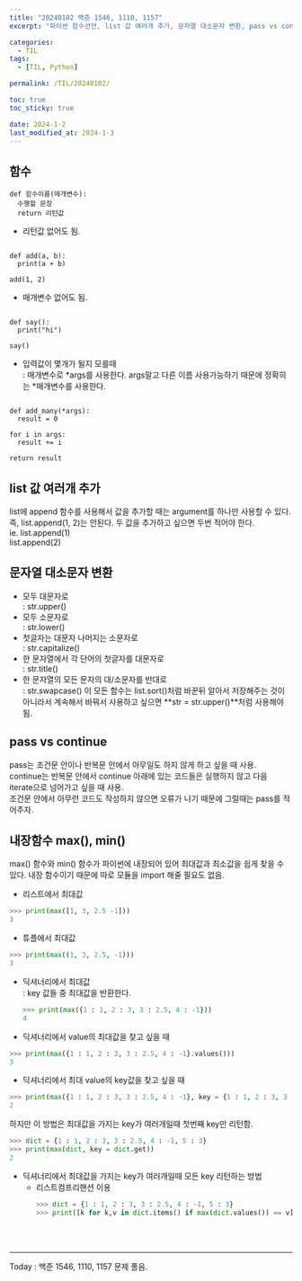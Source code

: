 ```yaml
---
title: "20240102 백준 1546, 1110, 1157"
excerpt: "파이썬 함수선언, list 값 여러개 추가, 문자열 대소문자 변환, pass vs continue, 내장함수 max(), min(), 딕셔너리에서 최대값 찾기"

categories:
  - TIL
tags:
  - [TIL, Python]

permalink: /TIL/20240102/

toc: true
toc_sticky: true

date: 2024-1-2
last_modified_at: 2024-1-3
---
```


## 함수
```
def 함수이름(매개변수):
  수행할 문장
  return 리턴값
```

- 리턴값 없어도 됨.
<pre><code>
def add(a, b):
  print(a + b)

add(1, 2)
</code></pre>

- 매개변수 없어도 됨.
<pre><code>
def say():
  print("hi")

say()
</code></pre>

- 입력값이 몇개가 될지 모를때   
  : 매개변수로 \*args를 사용한다. args말고 다른 이름 사용가능하기 때문에 정확히는 \*매개변수를 사용한다.
<pre><code>
def add_many(*args):
  result = 0

for i in args:
  result += i

return result
</code></pre>

## list 값 여러개 추가
list에 append 함수를 사용해서 값을 추가할 때는 argument를 하나만 사용할 수 있다.   
즉, list.append(1, 2)는 안된다. 두 값을 추가하고 싶으면 두번 적어야 한다.   
ie. list.append(1)<br>
    list.append(2)<br>

## 문자열 대소문자 변환
- 모두 대문자로   
  : str.upper()
- 모두 소문자로   
  : str.lower()
- 첫글자는 대문자 나머지는 소문자로   
  : str.capitalize()
- 한 문자열에서 각 단어의 첫글자를 대문자로   
  : str.title()
- 한 문자열의 모든 문자의 대/소문자를 반대로   
  : str.swapcase()
이 모든 함수는 list.sort()처럼 바꾼뒤 알아서 저장해주는 것이 아니라서 계속해서 바꿔서 사용하고 싶으면 **str = str.upper()**처럼 사용해야 됨.   

## pass vs continue
pass는 조건문 안이나 반복문 안에서 아무일도 하지 않게 하고 싶을 때 사용.   
continue는 반복문 안에서 continue 아래에 있는 코드들은 실행하지 않고 다음 iterate으로 넘어가고 싶을 때 사용.   
조건문 안에서 아무런 코드도 작성하지 않으면 오류가 나기 때문에 그럴때는 pass를 적어주자.

## 내장함수 max(), min() 
max() 함수와 min() 함수가 파이썬에 내장되어 있어 최대값과 최소값을 쉽게 찾을 수 있다. 내장 함수이기 때문에 따로 모듈을 import 해줄 필요도 없음.   
- 리스트에서 최대값   
```python
>>> print(max([1, 3, 2.5 -1]))
3
```
- 튜플에서 최대값   
```python
>>> print(max((1, 3, 2.5, -1)))
3
```
- 딕셔너리에서 최대값   
  : key 값들 중 최대값을 반환한다.<br>


    ```python
    >>> print(max({1 : 1, 2 : 3, 3 : 2.5, 4 : -1}))
    4
    ```

- 딕셔너리에서 value의 최대값을 찾고 싶을 때   
```python
>>> print(max({1 : 1, 2 : 3, 3 : 2.5, 4 : -1}.values()))
3
```
- 딕셔너리에서 최대 value의 key값을 찾고 싶을 때   
```python
>>> print(max({1 : 1, 2 : 3, 3 : 2.5, 4 : -1}, key = {1 : 1, 2 : 3, 3 : 2.5, 4 : -1}.get))
2
```
하지만 이 방법은 최대값을 가지는 key가 여러개일때 첫번째 key만 리턴함.   
```python
>>> dict = {1 : 1, 2 : 3, 3 : 2.5, 4 : -1, 5 : 3}
>>> print(max(dict, key = dict.get))
2
```
- 딕셔너리에서 최대값을 가지는 key가 여러개일때 모든 key 리턴하는 방법   
  - 리스트컴프리핸션 이용   
    ```python
    >>> dict = {1 : 1, 2 : 3, 3 : 2.5, 4 : -1, 5 : 3}
    >>> print([k for k,v in dict.items() if max(dict.values()) == v])
    ```
<br><br>
<hr/>
Today : 백준 1546, 1110, 1157 문제 풀음.
